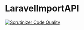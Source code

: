 # LaravelImportAPI

[![Scrutinizer Code Quality](https://scrutinizer-ci.com/g/Phaniraj35/LaravelImportAPI/badges/quality-score.png?b=master)](https://scrutinizer-ci.com/g/Phaniraj35/LaravelImportAPI/?branch=master)
